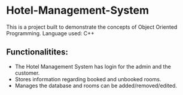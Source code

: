 # Hotel-Management-System

This is a project built to demonstrate the concepts of Object Oriented Programming. Language used: C++

## Functionalitites:
- The Hotel Management System has login for the admin and the customer.
- Stores information regarding booked and unbooked rooms.
- Manages the database and rooms can be added/removed/edited.
